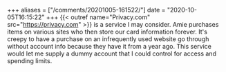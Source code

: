 +++
aliases = ["/comments/20201005-161522/"]
date = "2020-10-05T16:15:22"
+++
{{< outref name="Privacy.com" src="https://privacy.com" >}} is a service I may consider. Amie purchases items on various sites who then store our card information forever. It's creepy to have a purchase on an infrequently used website go through without account info because they have it from a year ago. This service would let me supply a dummy account that I could control for access and spending limits.

